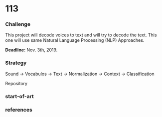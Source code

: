 # 113

### Challenge

This project will decode voices to text and will try to decode the text. This one will use same Natural Language Processing (NLP) Approaches.

**Deadline:** Nov. 3th, 2019.

### Strategy

Sound -> Vocabulos -> Text -> Normalization -> Context -> Classification

Repository



### start-of-art

### references

